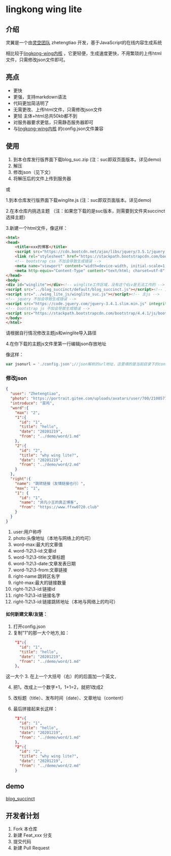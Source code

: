 # lingkong wing lite 

## 介绍
灵翼是一个由[灵空团队](https://gitee.com/lingkonggzs) zhetengtiao
开发，基于JavaScript的在线内容生成系统

相比较于[lingkong-wing内核](https://gitee.com/lingkonggzs/lingkong-wing-kernel/tree/master)
，它更轻便，生成速度更快，不用繁琐的上传html文件，只需修改json文件即可。

## 亮点
* 更快
* 更强，支持markdown语法
* 代码更加简洁明了
* 无需更改、上传html文件，只需修改json文件
* 更轻 主体+html总共50kb都不到
* 对服务器要求更低，只需静态服务器即可
* 与[lingkong-wing内核](https://gitee.com/lingkonggzs/lingkong-wing-kernel/tree/master)
的config.json文件兼容

## 使用
1. 到本仓库发行版界面下载blog_suc.zip (注：suc即双页面版本。详见demo)
2. 解压
3. 修改json（见下文）
4. 将解压后的文件上传到服务器

或

1.到本仓库发行版界面下载winglite.js
(注：suc即双页面版本。详见demo)

2.在本仓库内挑选主题
（注：如果您下载的是suc版本，则需要到文件夹succinct选择主题）

3.新建一个html文件，像这样：
```html
<html>
<head>
    <title>xxx的博客</title>
    <script src="https://cdn.bootcdn.net/ajax/libs/jquery/3.5.1/jquery.js"></script><!-- jquery 不加会导致生成错误 -->
    <link rel="stylesheet" href="https://stackpath.bootstrapcdn.com/bootstrap/4.4.1/css/bootstrap.min.css" integrity="sha384-Vkoo8x4CGsO3+Hhxv8T/Q5PaXtkKtu6ug5TOeNV6gBiFeWPGFN9MuhOf23Q9Ifjh" crossorigin="anonymous">
    <!-- bootstrap css 不加会导致生成错误 -->
    <meta name="viewport" content="width=device-width, initial-scale=1, shrink-to-fit=no">
    <meta http-equiv="Content-Type" content="text/html; charset=utf-8" />
</head>
<body>
<div id="winglite"></div><!-- winglite工作区域，没有这个div是无法工作的 -->
<script src="../blog_succinct/default/blog_succinct.js"></script><!-- 主题js -->
<script src="../wing_lite_js/winglite_suc.js"></script><!-- 主js -->
<!-- jquery 不加会导致生成错误 -->
<script src="https://code.jquery.com/jquery-3.4.1.slim.min.js" integrity="sha384-J6qa4849blE2+poT4WnyKhv5vZF5SrPo0iEjwBvKU7imGFAV0wwj1yYfoRSJoZ+n" crossorigin="anonymous"></script>
<!-- bootstrap js 不加会导致生成错误 -->
<script src="https://stackpath.bootstrapcdn.com/bootstrap/4.4.1/js/bootstrap.min.js" integrity="sha384-wfSDF2E50Y2D1uUdj0O3uMBJnjuUD4Ih7YwaYd1iqfktj0Uod8GCExl3Og8ifwB6" crossorigin="anonymous"></script>
</body>
</html>
```
请根据自行情况修改主题js和winglite导入路径

4.在你下载的主题js文件里第一行编辑json存放地址

像这样：
```js
var jsonurl = './config.json';//json解析的url地址，这里填的是当前目录下的config.json文件，即"./config.json"
```

### 修改json
```json
{
  "user": "Zhetengtiao",
  "photo": "https://portrait.gitee.com/uploads/avatars/user/700/2100577_yingbinggan_1584796873.png!avatar30",
  "introduce": "菜鸡",
  "word":{
    "max": "2",
    "1":{
      "id": "1",
      "title": "hello",
      "date": "20201219",
      "from": "../demo/word/1.md"
    },
    "2":{
      "id": "2",
      "title": "why wing lite?",
      "date": "20201219",
      "from": "../demo/word/2.md"
    }
  },
  "right":{
    "name": "跳转链接（友情链接也行）",
    "max": "1",
    "1": {
      "id": "1",
      "name": "非凡小王的真正博客",
      "from": "https://www.ffxw0720.club"
    }
  }
}
```
1. user:用户称呼
2. photo:头像地址（本地与网络上的均可）
3. word-max:最大的文章值
4. word-1\2\3-id:文章id
5. word-1\2\3-title:文章标题
6. word-1\2\3-date:文章发表日期
7. word-1\2\3-from:文章链接
8. right-name:跳转区名字
9. right-max:最大的链接数量
10. right-1\2\3-id:链接id
11. right-1\2\3-id:链接名字
12. right-1\2\3-id:链接跳转地址（本地与网络上的均可）
#### 如何新建文章/友链：
1. 打开config.json
2. 复制"1"的那一大个地方,如：
```json
    "1":{
      "id": "1",
      "title": "hello",
      "date": "20201219",
      "from": "../demo/word/1.md"
    },
```
这一大个
3. 在上一个大括号（右）的的后面加一个英文`,`

4. 把1，改成上一个数字+1，1+1=2，就把1改成2

5. 改标题（title）、发布时间（date）、文章地址（content）

6. 最后拼接起来长这样：
```json
    "1":{
      "id": "1",
      "title": "hello",
      "date": "20201219",
      "from": "../demo/word/1.md"
    },
    "2":{
      "id": "2",
      "title": "why wing lite?",
      "date": "20201219",
      "from": "../demo/word/2.md"
    }
```

## demo
[blog_succinct](http://test.zhetengtiao.club:2233/demo/lingkong-wing-lite/demo/)
## 开发者计划
1. Fork 本仓库
2. 新建 Feat_xxx 分支
3. 提交代码
4. 新建 Pull Request